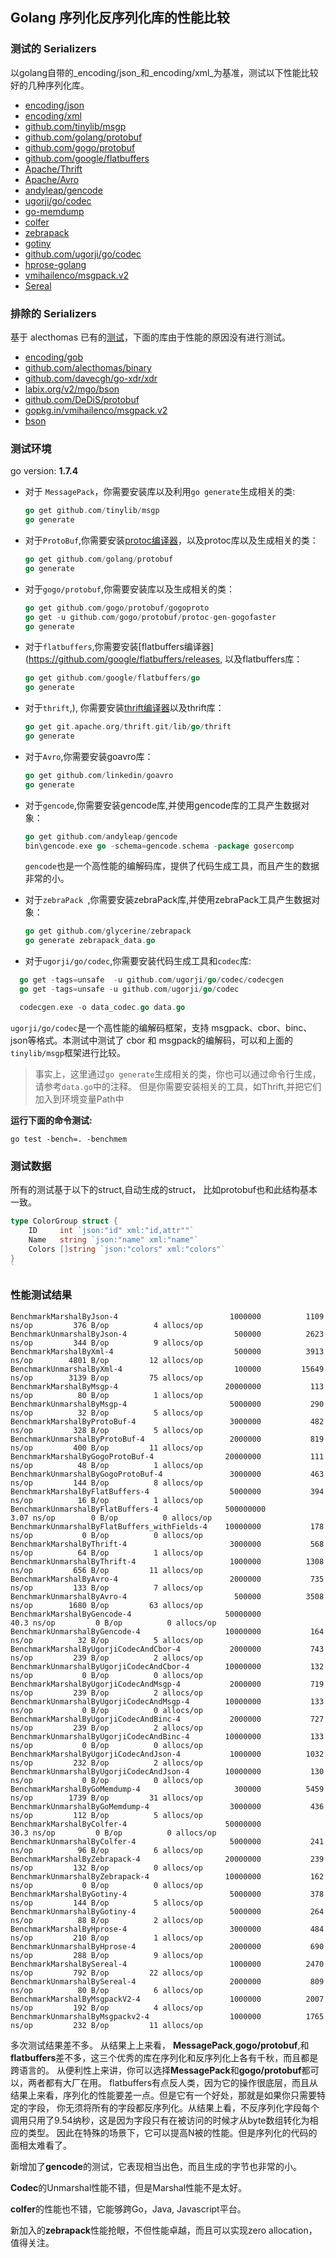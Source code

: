 ## Golang 序列化反序列化库的性能比较

### 测试的 Serializers

以golang自带的_encoding/json_和_encoding/xml_为基准，测试以下性能比较好的几种序列化库。

- [encoding/json](http://golang.org/pkg/encoding/json/)
- [encoding/xml](http://golang.org/pkg/encoding/xml/)
- [github.com/tinylib/msgp](http://github.com/tinylib/msgp)
- [github.com/golang/protobuf](http://github.com/golang/protobuf)
- [github.com/gogo/protobuf](http://github.com/gogo/protobuf)
- [github.com/google/flatbuffers](http://github.com/google/flatbuffers)
- [Apache/Thrift](https://github.com/apache/thrift/tree/master/lib/go)
- [Apache/Avro](https://github.com/linkedin/goavro)
- [andyleap/gencode](https://github.com/andyleap/gencode)
- [ugorji/go/codec](https://github.com/ugorji/go/tree/master/codec)
- [go-memdump](https://github.com/alexflint/go-memdump)
- [colfer](https://github.com/pascaldekloe/colfer)
- [zebrapack](github.com/glycerine/zebrapack)
- [gotiny](https://github.com/niubaoshu/gotiny)
- [github.com/ugorji/go/codec](http://github.com/ugorji/go/codec)
- [hprose-golang](https://github.com/hprose/hprose-golang/tree/master/io)
- [vmihailenco/msgpack.v2](https://github.com/vmihailenco/msgpack)
- [Sereal](https://github.com/Sereal/Sereal)

### 排除的 Serializers

基于 alecthomas 已有的[测试](https://github.com/alecthomas/go_serialization_benchmarks)，下面的库由于性能的原因没有进行测试。

- [encoding/gob](http://golang.org/pkg/encoding/gob/)
- [github.com/alecthomas/binary](http://github.com/alecthomas/binary)
- [github.com/davecgh/go-xdr/xdr](http://github.com/davecgh/go-xdr/xdr)
- [labix.org/v2/mgo/bson](http://labix.org/v2/mgo/bson)
- [github.com/DeDiS/protobuf](http://github.com/DeDiS/protobuf)
- [gopkg.in/vmihailenco/msgpack.v2](http://gopkg.in/vmihailenco/msgpack.v2)
- [bson](http://github.com/micro/go-bson)

### 测试环境
go version: **1.7.4**


- 对于 `MessagePack`，你需要安装库以及利用`go generate`生成相关的类:

  ```go
  go get github.com/tinylib/msgp
  go generate
  ```

- 对于`ProtoBuf`,你需要安装[protoc编译器](https://github.com/google/protobuf/releases)，以及protoc库以及生成相关的类：

  ```go
  go get github.com/golang/protobuf
  go generate
  ```

- 对于`gogo/protobuf`,你需要安装库以及生成相关的类：

  ```go
  go get github.com/gogo/protobuf/gogoproto
  go get -u github.com/gogo/protobuf/protoc-gen-gogofaster
  go generate
  ```

- 对于`flatbuffers`,你需要安装[flatbuffers编译器](https://github.com/google/flatbuffers/releases, 以及flatbuffers库：

  ```go
  go get github.com/google/flatbuffers/go
  go generate
  ```

- 对于`thrift`,), 你需要安装[thrift编译器](https://thrift.apache.org/download)以及thrift库：

  ```go
  go get git.apache.org/thrift.git/lib/go/thrift
  go generate
  ```

- 对于`Avro`,你需要安装goavro库：

    ```go
    go get github.com/linkedin/goavro
    go generate
    ```

- 对于`gencode`,你需要安装gencode库,并使用gencode库的工具产生数据对象：

  ```go
  go get github.com/andyleap/gencode
  bin\gencode.exe go -schema=gencode.schema -package gosercomp
  ```

  `gencode`也是一个高性能的编解码库，提供了代码生成工具，而且产生的数据非常的小。


- 对于`zebraPack `,你需要安装zebraPack库,并使用zebraPack工具产生数据对象：

  ```go
  go get github.com/glycerine/zebrapack
  go generate zebrapack_data.go 
  ```

- 对于`ugorji/go/codec`,你需要安装代码生成工具和`codec`库:

```go
  go get -tags=unsafe  -u github.com/ugorji/go/codec/codecgen
  go get -tags=unsafe -u github.com/ugorji/go/codec

  codecgen.exe -o data_codec.go data.go
```

`ugorji/go/codec`是一个高性能的编解码框架，支持 msgpack、cbor、binc、json等格式。本测试中测试了 cbor  和 msgpack的编解码，可以和上面的 `tinylib/msgp`框架进行比较。

> 事实上，这里通过`go generate`生成相关的类，你也可以通过命令行生成，请参考`data.go`中的注释。 但是你需要安装相关的工具，如Thrift,并把它们加入到环境变量Path中

**运行下面的命令测试:**

```
go test -bench=. -benchmem
```

### 测试数据

所有的测试基于以下的struct,自动生成的struct， 比如protobuf也和此结构基本一致。

```go
type ColorGroup struct {
    ID     int `json:"id" xml:"id,attr""`
    Name   string `json:"name" xml:"name"`
    Colors []string `json:"colors" xml:"colors"`
}
`
```

### 性能测试结果

```
BenchmarkMarshalByJson-4                       	 1000000	      1109 ns/op	     376 B/op	       4 allocs/op
BenchmarkUnmarshalByJson-4                     	  500000	      2623 ns/op	     344 B/op	       9 allocs/op
BenchmarkMarshalByXml-4                        	  500000	      3913 ns/op	    4801 B/op	      12 allocs/op
BenchmarkUnmarshalByXml-4                      	  100000	     15649 ns/op	    3139 B/op	      75 allocs/op
BenchmarkMarshalByMsgp-4                       	20000000	       113 ns/op	      80 B/op	       1 allocs/op
BenchmarkUnmarshalByMsgp-4                     	 5000000	       290 ns/op	      32 B/op	       5 allocs/op
BenchmarkMarshalByProtoBuf-4                   	 3000000	       482 ns/op	     328 B/op	       5 allocs/op
BenchmarkUnmarshalByProtoBuf-4                 	 2000000	       819 ns/op	     400 B/op	      11 allocs/op
BenchmarkMarshalByGogoProtoBuf-4               	20000000	       111 ns/op	      48 B/op	       1 allocs/op
BenchmarkUnmarshalByGogoProtoBuf-4             	 3000000	       463 ns/op	     144 B/op	       8 allocs/op
BenchmarkMarshalByFlatBuffers-4                	 5000000	       394 ns/op	      16 B/op	       1 allocs/op
BenchmarkUnmarshalByFlatBuffers-4              	500000000	         3.07 ns/op	       0 B/op	       0 allocs/op
BenchmarkUnmarshalByFlatBuffers_withFields-4   	10000000	       178 ns/op	       0 B/op	       0 allocs/op
BenchmarkMarshalByThrift-4                     	 3000000	       568 ns/op	      64 B/op	       1 allocs/op
BenchmarkUnmarshalByThrift-4                   	 1000000	      1308 ns/op	     656 B/op	      11 allocs/op
BenchmarkMarshalByAvro-4                       	 2000000	       735 ns/op	     133 B/op	       7 allocs/op
BenchmarkUnmarshalByAvro-4                     	  500000	      3508 ns/op	    1680 B/op	      63 allocs/op
BenchmarkMarshalByGencode-4                    	50000000	        40.3 ns/op	       0 B/op	       0 allocs/op
BenchmarkUnmarshalByGencode-4                  	10000000	       164 ns/op	      32 B/op	       5 allocs/op
BenchmarkMarshalByUgorjiCodecAndCbor-4         	 2000000	       743 ns/op	     239 B/op	       2 allocs/op
BenchmarkUnmarshalByUgorjiCodecAndCbor-4       	10000000	       132 ns/op	       0 B/op	       0 allocs/op
BenchmarkMarshalByUgorjiCodecAndMsgp-4         	 2000000	       719 ns/op	     239 B/op	       2 allocs/op
BenchmarkUnmarshalByUgorjiCodecAndMsgp-4       	10000000	       133 ns/op	       0 B/op	       0 allocs/op
BenchmarkMarshalByUgorjiCodecAndBinc-4         	 2000000	       727 ns/op	     239 B/op	       2 allocs/op
BenchmarkUnmarshalByUgorjiCodecAndBinc-4       	10000000	       133 ns/op	       0 B/op	       0 allocs/op
BenchmarkMarshalByUgorjiCodecAndJson-4         	 1000000	      1032 ns/op	     232 B/op	       2 allocs/op
BenchmarkUnmarshalByUgorjiCodecAndJson-4       	10000000	       130 ns/op	       0 B/op	       0 allocs/op
BenchmarkMarshalByGoMemdump-4                  	  300000	      5459 ns/op	    1739 B/op	      31 allocs/op
BenchmarkUnmarshalByGoMemdump-4                	 3000000	       436 ns/op	     112 B/op	       5 allocs/op
BenchmarkMarshalByColfer-4                     	50000000	        30.3 ns/op	       0 B/op	       0 allocs/op
BenchmarkUnmarshalByColfer-4                   	 5000000	       241 ns/op	      96 B/op	       6 allocs/op
BenchmarkMarshalByZebrapack-4                  	20000000	       239 ns/op	     132 B/op	       0 allocs/op
BenchmarkUnmarshalByZebrapack-4                	10000000	       162 ns/op	       0 B/op	       0 allocs/op
BenchmarkMarshalByGotiny-4                     	 5000000	       378 ns/op	     144 B/op	       5 allocs/op
BenchmarkUnmarshalByGotiny-4                   	 5000000	       264 ns/op	      88 B/op	       2 allocs/op
BenchmarkMarshalByHprose-4                     	 3000000	       484 ns/op	     210 B/op	       1 allocs/op
BenchmarkUnmarshalByHprose-4                   	 2000000	       690 ns/op	     288 B/op	       9 allocs/op
BenchmarkMarshalBySereal-4                     	 1000000	      2470 ns/op	     792 B/op	      22 allocs/op
BenchmarkUnmarshalBySereal-4                   	 2000000	       809 ns/op	      80 B/op	       6 allocs/op
BenchmarkMarshalByMsgpackV2-4                  	 1000000	      2007 ns/op	     192 B/op	       4 allocs/op
BenchmarkUnmarshalByMsgpackv2-4                	 1000000	      1765 ns/op	     232 B/op	      11 allocs/op
```

多次测试结果差不多。 从结果上上来看， **MessagePack**,**gogo/protobuf**,和**flatbuffers**差不多，这三个优秀的库在序列化和反序列化上各有千秋，而且都是跨语言的。 从便利性上来讲，你可以选择**MessagePack**和**gogo/protobuf**都可以，两者都有大厂在用。 flatbuffers有点反人类，因为它的操作很底层，而且从结果上来看，序列化的性能要差一点。但是它有一个好处，那就是如果你只需要特定的字段， 你无须将所有的字段都反序列化。从结果上看，不反序列化字段每个调用只用了9.54纳秒，这是因为字段只有在被访问的时候才从byte数组转化为相应的类型。 因此在特殊的场景下，它可以提高N被的性能。但是序列化的代码的面相太难看了。

新增加了**gencode**的测试，它表现相当出色，而且生成的字节也非常的小。

**Codec**的Unmarshal性能不错，但是Marshal性能不是太好。

**colfer**的性能也不错，它能够跨Go，Java, Javascript平台。

新加入的**zebrapack**性能抢眼，不但性能卓越，而且可以实现zero allocation，值得关注。